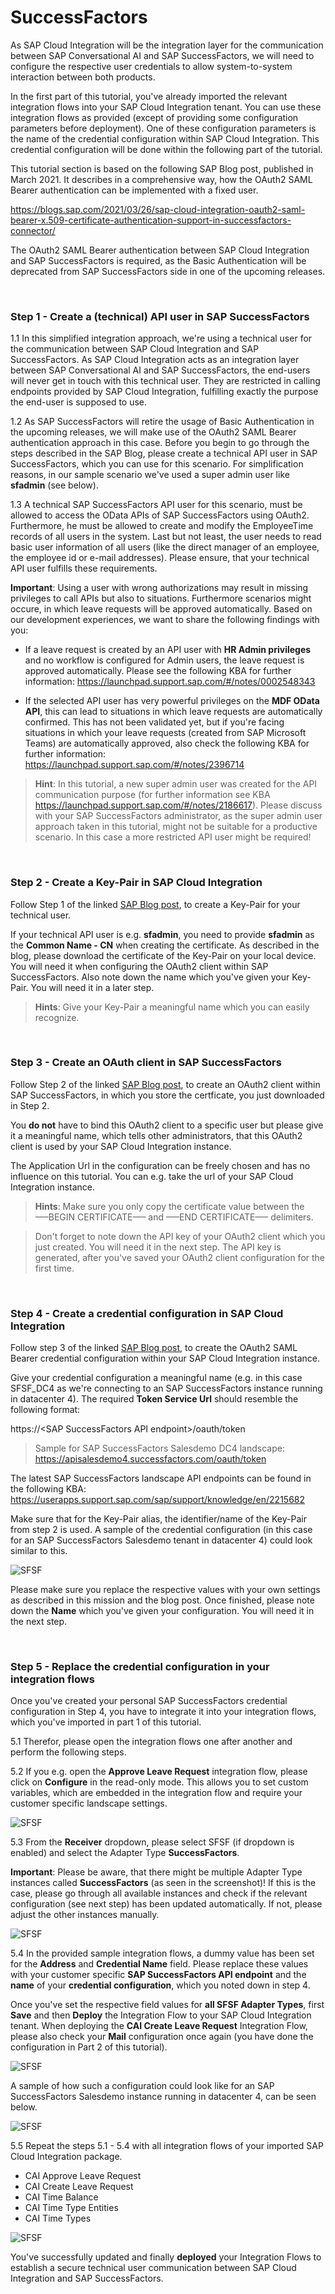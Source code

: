 # SuccessFactors

As SAP Cloud Integration will be the integration layer for the communication between SAP Conversational AI and SAP SuccessFactors, we will need to configure the respective user credentials to allow system-to-system interaction between both products. 

In the first part of this tutorial, you've already imported the relevant integration flows into your SAP Cloud Integration tenant. You can use these integration flows as provided (except of providing some configuration parameters before deployment). One of these configuration parameters is the name of the credential configuration within SAP Cloud Integration. This credential configuration will be done within the following part of the tutorial.

This tutorial section is based on the following SAP Blog post, published in March 2021. It describes in a comprehensive way, how the OAuth2 SAML Bearer authentication can be implemented with a fixed user.

https://blogs.sap.com/2021/03/26/sap-cloud-integration-oauth2-saml-bearer-x.509-certificate-authentication-support-in-successfactors-connector/

The OAuth2 SAML Bearer authentication between SAP Cloud Integration and SAP SuccessFactors is required, as the Basic Authentication will be deprecated from SAP SuccessFactors side in one of the upcoming releases. 

<br>

### Step 1 - Create a (technical) API user in SAP SuccessFactors

1.1 In this simplified integration approach, we're using a technical user for the communication between SAP Cloud Integration and SAP SuccessFactors. As SAP Cloud Integration acts as an integration layer between SAP Conversational AI and SAP SuccessFactors, the end-users will never get in touch with this technical user. They are restricted in calling endpoints provided by SAP Cloud Integration, fulfilling exactly the purpose the end-user is supposed to use.

1.2 As SAP SuccessFactors will retire the usage of Basic Authentication in the upcoming releases, we will make use of the OAuth2 SAML Bearer authentication approach in this case. Before you begin to go through the steps described in the SAP Blog, please create a technical API user in SAP SuccessFactors, which you can use for this scenario. For simplification reasons, in our sample scenario we've used a super admin user like **sfadmin** (see below). 

1.3 A technical SAP SuccessFactors API user for this scenario, must be allowed to access the OData APIs of SAP SuccessFactors using OAuth2. Furthermore, he must be allowed to create and modify the EmployeeTime records of all users in the system. Last but not least, the user needs to read basic user information of all users (like the direct manager of an employee, the employee id or e-mail addresses). Please ensure, that your technical API user fulfills these requirements. 

**Important**: Using a user with wrong authorizations may result in missing privileges to call APIs but also to situations. Furthermore scenarios might occure, in which leave requests will be approved automatically. Based on our development experiences, we want to share the following findings with you: 

- If a leave request is created by an API user with **HR Admin privileges** and no workflow is configured for Admin users, the leave request is approved automatically. Please see the following KBA for further information: https://launchpad.support.sap.com/#/notes/0002548343

- If the selected API user has very powerful privileges on the **MDF OData API**, this can lead to situations in which leave requests are automatically confirmed. This has not been validated yet, but if you're facing situations in which your leave requests (created from SAP Microsoft Teams) are automatically approved, also check the following KBA for further information: https://launchpad.support.sap.com/#/notes/2396714 

>**Hint**: In this tutorial, a new super admin user was created for the API communication purpose (for further information see KBA https://launchpad.support.sap.com/#/notes/2186617). Please discuss with your SAP SuccessFactors administrator, as the super admin user approach taken in this tutorial, might not be suitable for a productive scenario. In this case a more restricted API user might be required! 

<br>

### Step 2 - Create a Key-Pair in SAP Cloud Integration

Follow Step 1 of the linked [SAP Blog post](https://blogs.sap.com/2021/03/26/sap-cloud-integration-oauth2-saml-bearer-x.509-certificate-authentication-support-in-successfactors-connector/), to create a Key-Pair for your technical user.

If your technical API user is e.g. **sfadmin**, you need to provide **sfadmin** as the **Common Name - CN** when creating the certificate. As described in the blog, please download the certificate of the Key-Pair on your local device. You will need it when configuring the OAuth2 client within SAP SuccessFactors. Also note down the name which you've given your Key-Pair. You will need it in a later step. 

> **Hints**: Give your Key-Pair a meaningful name which you can easily recognize. 

<br>

### Step 3 - Create an OAuth client in SAP SuccessFactors

Follow Step 2 of the linked [SAP Blog post](https://blogs.sap.com/2021/03/26/sap-cloud-integration-oauth2-saml-bearer-x.509-certificate-authentication-support-in-successfactors-connector/), to create an OAuth2 client within SAP SuccessFactors, in which you store the certficate, you just downloaded in Step 2. 

You **do not** have to bind this OAuth2 client to a specific user but please give it a meaningful name, which tells other administrators, that this OAuth2 client is used by your SAP Cloud Integration instance. 

The Application Url in the configuration can be freely chosen and has no influence on this tutorial. You can e.g. take the url of your SAP Cloud Integration instance.

> **Hints**: Make sure you only copy the certificate value between the <br>—–BEGIN CERTIFICATE—– and —–END CERTIFICATE—– delimiters. 

> Don't forget to note down the API key of your OAuth2 client which you just created. You will need it in the next step. The API key is generated, after you've saved your OAuth2 client configuration for the first time. 

<br>

### Step 4 - Create a credential configuration in SAP Cloud Integration

Follow step 3 of the linked [SAP Blog post](https://blogs.sap.com/2021/03/26/sap-cloud-integration-oauth2-saml-bearer-x.509-certificate-authentication-support-in-successfactors-connector/), to create the OAuth2 SAML Bearer credential configuration within your SAP Cloud Integration instance. 

Give your credential configuration a meaningful name (e.g. in this case SFSF_DC4 as we're connecting to an SAP SuccessFactors instance running in datacenter 4). The required **Token Service Url** should resemble the following format:

https://\<SAP SuccessFactors API endpoint\>/oauth/token

> Sample for SAP SuccessFactors Salesdemo DC4 landscape:
> https://apisalesdemo4.successfactors.com/oauth/token

The latest SAP SuccessFactors landscape API endpoints can be found in the following KBA:
https://userapps.support.sap.com/sap/support/knowledge/en/2215682

Make sure that for the Key-Pair alias, the identifier/name of the Key-Pair from step 2 is used. A sample of the credential configuration (in this case for an SAP SuccessFactors Salesdemo tenant in datacenter 4) could look similar to this. 

![SFSF](./images/sfsf010.png) 

Please make sure you replace the respective values with your own settings as described in this mission and the blog post. Once finished, please note down the **Name** which you've given your configuration. You will need it in the next step. 

<br>

### Step 5 - Replace the credential configuration in your integration flows

Once you've created your personal SAP SuccessFactors credential configuration in Step 4, you have to integrate it into your integration flows, which you've imported in part 1 of this tutorial. 

5.1 Therefor, please open the integration flows one after another and perform the following steps. 

5.2 If you e.g. open the **Approve Leave Request** integration flow, please click on **Configure** in the read-only mode. This allows you to set custom variables, which are embedded in the integration flow and require your customer specific landscape settings. 

![SFSF](./images/sfsf020.png) 

5.3 From the **Receiver** dropdown, please select SFSF (if dropdown is enabled) and select the Adapter Type **SuccessFactors**. 

**Important**: Please be aware, that there might be multiple Adapter Type instances called **SuccessFactors** (as seen in the screenshot)! If this is the case, please go through all available instances and check if the relevant configuration (see next step) has been updated automatically. If not, please adjust the other instances manually. 

![SFSF](./images/sfsf035.png) 

5.4 In the provided sample integration flows, a dummy value has been set for the **Address** and **Credential Name** field. Please replace these values with your customer specific **SAP SuccessFactors API endpoint** and the **name** of your **credential configuration**, which you noted down in step 4. 

Once you've set the respective field values for **all SFSF Adapter Types**, first **Save** and then **Deploy** the Integration Flow to your SAP Cloud Integration tenant. When deploying the **CAI Create Leave Request** Integration Flow, please also check your **Mail** configuration once again (you have done the configuration in Part 2 of this tutorial). 

![SFSF](./images/sfsf030.png) 

A sample of how such a configuration could look like for an SAP SuccessFactors Salesdemo instance running in datacenter 4, can be seen below. 

![SFSF](./images/sfsf040.png) 

5.5 Repeat the steps 5.1 - 5.4 with all integration flows of your imported SAP Cloud Integration package. 

* CAI Approve Leave Request
* CAI Create Leave Request
* CAI Time Balance
* CAI Time Type Entities
* CAI Time Types

![SFSF](./images/sfsf050.png) 

You've successfully updated and finally **deployed** your Integration Flows to establish a secure technical user communication between SAP Cloud Integration and SAP SuccessFactors. 